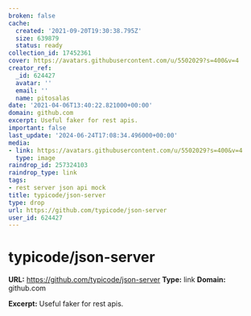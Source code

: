 ```yaml
---
broken: false
cache:
  created: '2021-09-20T19:30:38.795Z'
  size: 639879
  status: ready
collection_id: 17452361
cover: https://avatars.githubusercontent.com/u/5502029?s=400&v=4
creator_ref:
  _id: 624427
  avatar: ''
  email: ''
  name: pitosalas
date: '2021-04-06T13:40:22.821000+00:00'
domain: github.com
excerpt: Useful faker for rest apis.
important: false
last_update: '2024-06-24T17:08:34.496000+00:00'
media:
- link: https://avatars.githubusercontent.com/u/5502029?s=400&v=4
  type: image
raindrop_id: 257324103
raindrop_type: link
tags:
- rest server json api mock
title: typicode/json-server
type: drop
url: https://github.com/typicode/json-server
user_id: 624427
---
```


# typicode/json-server

**URL:** https://github.com/typicode/json-server
**Type:** link
**Domain:** github.com

**Excerpt:** Useful faker for rest apis.
